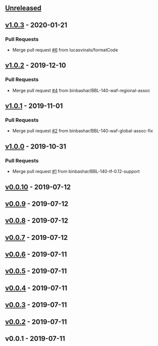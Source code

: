 <a name="unreleased"></a>
## [Unreleased]


<a name="v1.0.3"></a>
## [v1.0.3] - 2020-01-21
### Pull Requests
- Merge pull request [#6](https://github.com/binbashar/terraform-waf-owasp/issues/6) from lucasvinals/formatCode


<a name="v1.0.2"></a>
## [v1.0.2] - 2019-12-10
### Pull Requests
- Merge pull request [#4](https://github.com/binbashar/terraform-waf-owasp/issues/4) from binbashar/BBL-140-waf-regional-assoc


<a name="v1.0.1"></a>
## [v1.0.1] - 2019-11-01
### Pull Requests
- Merge pull request [#2](https://github.com/binbashar/terraform-waf-owasp/issues/2) from binbashar/BBL-140-waf-global-assoc-fix


<a name="v1.0.0"></a>
## [v1.0.0] - 2019-10-31
### Pull Requests
- Merge pull request [#1](https://github.com/binbashar/terraform-waf-owasp/issues/1) from binbashar/BBL-140-tf-0.12-support


<a name="v0.0.10"></a>
## [v0.0.10] - 2019-07-12

<a name="v0.0.9"></a>
## [v0.0.9] - 2019-07-12

<a name="v0.0.8"></a>
## [v0.0.8] - 2019-07-12

<a name="v0.0.7"></a>
## [v0.0.7] - 2019-07-12

<a name="v0.0.6"></a>
## [v0.0.6] - 2019-07-11

<a name="v0.0.5"></a>
## [v0.0.5] - 2019-07-11

<a name="v0.0.4"></a>
## [v0.0.4] - 2019-07-11

<a name="v0.0.3"></a>
## [v0.0.3] - 2019-07-11

<a name="v0.0.2"></a>
## [v0.0.2] - 2019-07-11

<a name="v0.0.1"></a>
## v0.0.1 - 2019-07-11

[Unreleased]: https://github.com/binbashar/terraform-waf-owasp/compare/v1.0.3...HEAD
[v1.0.3]: https://github.com/binbashar/terraform-waf-owasp/compare/v1.0.2...v1.0.3
[v1.0.2]: https://github.com/binbashar/terraform-waf-owasp/compare/v1.0.1...v1.0.2
[v1.0.1]: https://github.com/binbashar/terraform-waf-owasp/compare/v1.0.0...v1.0.1
[v1.0.0]: https://github.com/binbashar/terraform-waf-owasp/compare/v0.0.10...v1.0.0
[v0.0.10]: https://github.com/binbashar/terraform-waf-owasp/compare/v0.0.9...v0.0.10
[v0.0.9]: https://github.com/binbashar/terraform-waf-owasp/compare/v0.0.8...v0.0.9
[v0.0.8]: https://github.com/binbashar/terraform-waf-owasp/compare/v0.0.7...v0.0.8
[v0.0.7]: https://github.com/binbashar/terraform-waf-owasp/compare/v0.0.6...v0.0.7
[v0.0.6]: https://github.com/binbashar/terraform-waf-owasp/compare/v0.0.5...v0.0.6
[v0.0.5]: https://github.com/binbashar/terraform-waf-owasp/compare/v0.0.4...v0.0.5
[v0.0.4]: https://github.com/binbashar/terraform-waf-owasp/compare/v0.0.3...v0.0.4
[v0.0.3]: https://github.com/binbashar/terraform-waf-owasp/compare/v0.0.2...v0.0.3
[v0.0.2]: https://github.com/binbashar/terraform-waf-owasp/compare/v0.0.1...v0.0.2

